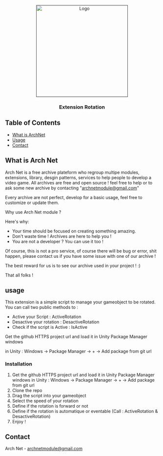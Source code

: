
<!-- PROJECT LOGO -->
<br />
<p align="center">
  <a href="">
    <img src="https://archnet-plateform.fr/images/ArchNetLogoWithBck.png" alt="Logo" width="300">
  </a>

  <h3 align="center">Extension Rotation</h3>
</p>



<!-- TABLE OF CONTENTS -->
## Table of Contents

* [What is ArchNet](#about-the-project)
* [Usage](#usage)
* [Contact](#contact)



<!-- ABOUT THE PROJECT -->
## What is Arch Net

Arch Net is a free archive plateform who regroup multipe modules, extensions, library, desgin patterns, services to help people to develop a video game.
All archives are free and open source ! feel free to help or to ask some new archive by contacting "archnetmodule@gmail.com"

Every archive are not perfect, develop for a basic usage, feel free to customize or update them.

Why use Arch Net module ?

Here's why:
* Your time should be focused on creating something amazing.
* Don't waste time ! Archives are here to help you !
* You are not a developer ? You can use it too !

Of course, this is not a pro service, of course there will be bug or error, shit happen, please contact us if you have some issue with one of our archive !

The best reward for us is to see our archive used in your project ! :) 

That all folks !


<!-- Usage -->
## usage

This extension is a simple script to manage your gameobject to be rotated.
You can call two public methods to :
- Active your Script : ActiveRotation
- Desactive your rotation : DesactiveRotation
- Check if the script is Active : IsActive

Get the github HTTPS project url and load it in Unity Package Manager windows

in Unity : Windows -> Package Manager -> + -> Add package from git url

### Installation

1. Get the github HTTPS project url and load it in Unity Package Manager windows
in Unity : Windows -> Package Manager -> + -> Add package from git url
2. Clone the repo
3. Drag the script into your gameobject
4. Select the speed of your rotation
5. Define if the rotation is forward or not
6. Define if the rotation is automatique or eventable (Call  : ActiveRotation & DesactiveRotation)
7. Enjoy !

<!-- CONTACT -->
## Contact

Arch Net - archnetmodule@gmail.com
